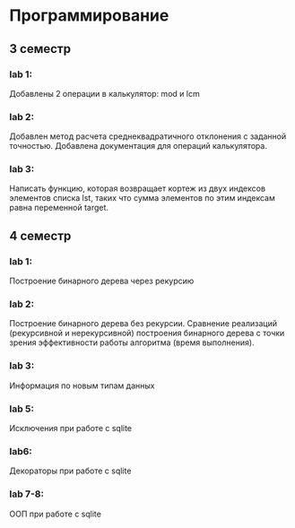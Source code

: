 # Программирование
## 3 семестр
### lab 1:
Добавлены 2 операции в калькулятор: mod и lcm
### lab 2:
Добавлен метод расчета среднеквадратичного отклонения с заданной точностью. 
Добавлена документация для операций калькулятора.
### lab 3:
Написать функцию, которая возвращает кортеж из двух индексов элементов списка lst, таких что сумма элементов по этим индексам равна переменной target. 

## 4 семестр
### lab 1:
Построение бинарного дерева через рекурсию
### lab 2:
Построение бинарного дерева без рекурсии.
Сравнение реализаций (рекурсивной и нерекурсивной) построения бинарного дерева с точки зрения эффективности работы алгоритма (время выполнения). 
### lab 3:
Информация по новым типам данных
### lab 5:
Исключения при работе с sqlite
### lab6:
Декораторы при работе с sqlite
### lab 7-8:
ООП при работе с sqlite

